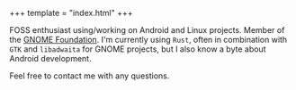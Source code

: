 +++
template = "index.html"
+++

FOSS enthusiast using/working on Android and Linux projects. Member of the [GNOME Foundation](https://foundation.gnome.org).
I'm currently using `Rust`, often in combination with `GTK` and `libadwaita` for GNOME projects, but I also know a byte about Android development.

Feel free to contact me with any questions.
